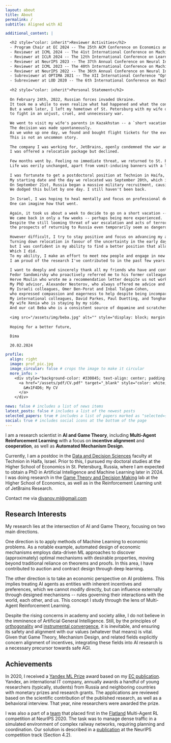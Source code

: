 ```yaml
---
layout: about
title: About
permalink: /
subtitle: Aligned with AI

additional_content: |

  <h2 style="color: inherit">Reviewer Activities</h2>
  - Program Chair at EC 2024 -- The 25th ACM Conference on Economics and Computation
  - Reviewer at ICML 2024 -- The 41st International Conference on Machine Learning
  - Reviewer at ICLR 2024 -- The 12th International Conference on Learning Representations
  - Reviewer at NeurIPS 2023 -- The 37th Annual Conference on Neural Information Processing Systems
  - Reviewer at ICML 2023 -- The 40th International Conference on Machine Learning
  - Reviewer at NeurIPS 2022 -- The 36th Annual Conference on Neural Information Processing Systems
  - Subreviewer at OPTIMA 2021 -- The XII International Conference "Optimization and Applications"
  - Subreviewer at LOD 2020 -- The 6th International Conference on Machine Learning, Optimization, and Data Science
  
  <h2 style="color: inherit">Personal Statement</h2>
  
  On February 24th, 2022, Russian forces invaded Ukraine.
  It took me a while to even realize what had happened and what the consequences might be.
  But a week later, I left my hometown of St. Petersburg with my wife out of concern about getting drafted 
  to fight in an unjust, cruel, and unnecessary war.
  
  We went to visit my wife's parents in Kazakhstan -- a `short vacation' as we declared to border control.
  The decision was made spontaneously. 
  As we woke up one day, we found and bought flight tickets for the evening, having only few hours to pack.
  This is not an uncommon story.
  
  The company I was working for, JetBrains, openly condemned the war and made plans to leave the country in a month.
  I was offered a relocation package but declined.
  
  Few months went by. Feeling no immediate threat, we returned to St. Petersburg.
  Life was eerily unchanged, apart from vomit-inducing banners with a letter `Z'.
  
  I was fortunate to get a postdoctoral position at Technion in Haifa, Israel.
  My starting date and the day we relocated was September 20th, which is also my birthday.
  On September 21st, Russia began a massive military recruitment, causing a second mass relocation wave.
  We dodged this bullet by one day. I still haven't been back.
  
  In Israel, I was hoping to heal mentally and focus on professional development. 
  One can imagine how that went.
  
  Again, it took us about a week to decide to go on a short vacation -- this time to Istanbul.
  We came back in only a few weeks -- perhaps being more experienced.
  Despite the still looming threat of war escalation and acts of terror, 
  the prospects of returning to Russia even temporarily seem as dangerous, so we are staying put.
  
  However difficult, I try to stay positive and focus on advancing my academic career.
  Turning down relocation in favour of the uncertainty in the early days of war was not easy,
  but I was confident in my ability to find a better position that allows me to continue research.
  Which I did.
  To my ability, I make an effort to meet new people and engage in new projects.
  I am proud of the research I've contributed to in the past few years.
  
  I want to deeply and sincerely thank all my friends who have and continue to care, support, and help.
  Fedor Sandomirsky who proactively referred me to his former colleagues in Technion.
  Herve Moulin who wrote me a recommendation letter despite us not working on any joint projects.
  My PhD advisor, Alexander Nesterov, who always offered me advice and a place at the Game Theory lab in HSE University.
  My Israeli colleagues, Omer Ben-Porat and Inbal Talgam-Cohen, 
  who expressed compassion and eagerness to help despite being incomparably more affected by the despicable events of October 7th.
  My international colleagues, David Parkes, Paul Duetting, and Tonghan Wang, who offered sympathy as events were unfolding.
  My wife Xenia who is staying by my side.
  And our cat Beba who is a consistent source of dopamine and scratches.
  
  <img src="/assets/img/beba.jpg" alt="" style="display: block; margin: auto; width: 33%;">
  
  Hoping for a better future,

  Dima

  20.02.2024

profile:
  align: right
  image: prof_pic.jpg
  image_circular: false # crops the image to make it circular
  more_info: >
    <div style="background-color: #330845; text-align: center; padding: 5px; margin: 5pt 0;">
      <a href="/assets/pdf/CV.pdf" target="_blank" style="color: white; font-size: 20px; text-decoration: none;">
        &#x1F4D6; My CV
      </a>
    </div>

news: false # includes a list of news items
latest_posts: false # includes a list of the newest posts
selected_papers: true # includes a list of papers marked as "selected={true}"
social: true # includes social icons at the bottom of the page
---
```


I am a research scientist in **AI and Game Theory**, including **Multi-Agent Reinforcement Learning** 
with a focus on **incentive alignment** and **cooperation**, as well as **Automated Mechanism Design**.

Currently, I am a postdoc in the 
<a href="https://dds.technion.ac.il/" target="_blank" rel="noopener noreferrer">Data and Decision Sciences</a>
faculty at Technion in Haifa, Israel.
Prior to this, I pursued my doctoral studies at the Higher School of Economics in St. Petersburg, Russia, 
where I am expected to obtain a PhD in Artificial Intelligence and Machine Learning later in 2024. 
I was doing research in the
<a href="https://game.hse.ru/en/" target="_blank" rel="noopener noreferrer">Game Theory and Decision Making</a>
lab at the Higher School of Economics, as well as in the Reinforcement Learning unit of JetBrains Research.

Contact me via divanov.ml@gmail.com


<h2 style="color: inherit">Research Interests</h2>

My research lies at the intersection of AI and Game Theory, focusing on two main directions.

One direction is to apply methods of Machine Learning to economic problems.
As a notable example, automated design of economic mechanisms 
employs data-driven ML approaches to discover 
(approximately) optimal mechanisms with desirable properties, 
moving beyond traditional reliance on theorems and proofs.
In this area, I have contributed to auction and contract design through deep learning.

The other direction is to take an economic perspective on AI problems.
This implies treating AI agents as entities with inherent incentives and preferences,
which we cannot modify directly, but can influence externally through designed mechanisms -- 
rules governing their interactions with the world, each other, and us.
This concept I study through the lens of Multi-Agent Reinforcement Learning.

Despite the rising concerns in academy and society alike, I do not believe in the imminence of
Artificial General Intelligence. Still, by the principles of
<a href="https://arbital.com/p/orthogonality/" target="_blank" rel="noopener noreferrer">orthogonality</a> and 
<a href="https://arbital.com/p/instrumental_convergence/" target="_blank" rel="noopener noreferrer">instrumental convergence</a>, 
it is inevitable, and ensuring its safety and alignment with our values (whatever that means) is vital.
Given that Game Theory, Mechanism Design, and related fields explicitly concern alignment of incentives,
integrating these fields into AI research is a necessary precursor towards safe AGI.


<h2 style="color: inherit">Achievements</h2>

In 2020, I received a 
<a href="https://yandex.com/scholarships/" target="_blank" rel="noopener noreferrer">Yandex ML Prize</a>
award based on my
<a href="https://dl.acm.org/doi/abs/10.1145/3328526.3329642" target="_blank" rel="noopener noreferrer">EC publication</a>.
Yandex, an international IT company, annually awards a handful of young researchers (typically, students) 
from Russia and neighboring countries with monetary prizes and research grants. 
The applications are reviewed based on the scientific contribution of the published research, 
as well as a behavioral interview. That year, nine researchers were awarded the prize.

I was also a part of a
<a href="https://discourse.aicrowd.com/t/neurips-2020-flatland-winners/4010" target="_blank" rel="noopener noreferrer">team</a>
that placed first in the 
<a href="https://www.aicrowd.com/challenges/flatland" target="_blank" rel="noopener noreferrer">Flatland</a>
Multi-Agent RL competition at NeurIPS 2020.
The task was to manage dense traffic in a simulated environment of complex railway networks, 
requiring planning and coordination. Our solution is described in a 
<a href="https://proceedings.mlr.press/v133/laurent21a/laurent21a.pdf" target="_blank" rel="noopener noreferrer">publication</a>
at the NeurIPS competition track (Section 4.2).
